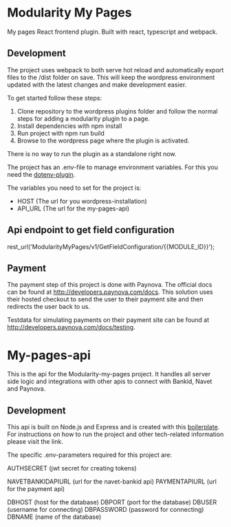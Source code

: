 # Modularity My Pages

My pages React frontend plugin. Built with react, typescript and webpack.

## Development

The project uses webpack to both serve hot reload and automatically export files to the /dist folder on save.
This will keep the wordpress environment updated with the latest changes and make development easier.

To get started follow these steps:
1. Clone repository to the wordpress plugins folder and follow the normal steps for adding a modularity plugin to a page.
2. Install dependencies with npm install
3. Run project with npm run build
4. Browse to the wordpress page where the plugin is activated.

There is no way to run the plugin as a standalone right now.

The project has an .env-file to manage environment variables. For this you need the <a href="https://www.npmjs.com/package/dotenv">dotenv-plugin</a>.

The variables you need to set for the project is:
- HOST (The url for you wordpress-installation)
- API_URL (The url for the my-pages-api)

## Api endpoint to get field configuration

rest_url('ModularityMyPages/v1/GetFieldConfiguration/{{MODULE_ID}}'); 

## Payment 

The payment step of this project is done with Paynova. The official docs can be found at http://developers.paynova.com/docs.
This solution uses their hosted checkout to send the user to their payment site and then redirects the user back to us.

Testdata for simulating payments on their payment site can be found at http://developers.paynova.com/docs/testing.

# My-pages-api

This is the api for the Modularity-my-pages project. It handles all server side logic and integrations with other apis to connect with Bankid, Navet and Paynova. 

## Development

This api is built on Node.js and Express and is created with this <a href="https://github.com/helsingborg-stad/labs-node-js-boilerplate">boilerplate</a>. For instructions on how to run the project and other tech-related information please visit the link.

The specific .env-parameters required for this project are:


AUTHSECRET (jwt secret for creating tokens)

NAVETBANKIDAPIURL (url for the navet-bankid api)
PAYMENTAPIURL (url for the payment api)

DBHOST (host for the database)
DBPORT (port for the database)
DBUSER (username for connecting)
DBPASSWORD (password for connecting)
DBNAME (name of the database)
